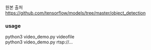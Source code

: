 원본 출처 https://github.com/tensorflow/models/tree/master/object_detection

### usage

python3 video_demo.py videofile <br>
python3 video_demo.py rtsp://...





